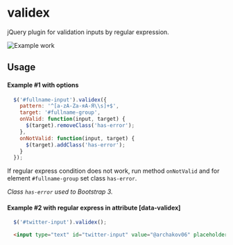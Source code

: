 # validex
jQuery plugin for validation inputs by regular expression.

![Example work](https://media.giphy.com/media/l0HlvvQQmowWDI4O4/giphy.gif)

## Usage

#### Example #1 with options
```js
  $('#fullname-input').validex({
    pattern: '^[a-zA-Zа-яА-Я\\s]+$',
    target: '#fullname-group',
    onValid: function(input, target) {
      $(target).removeClass('has-error');
    },
    onNotValid: function(input, target) {
      $(target).addClass('has-error');
    }
  });
```

If regular express condition does not work, run method `onNotValid` and for element `#fullname-group` set class `has-error`.

*Class `has-error` used to Bootstrap 3.*


#### Example #2 with regular express in attribute [data-validex]
```js
  $('#twitter-input').validex();
```

```html
  <input type="text" id="twitter-input" value="@archakov06" placeholder="Enter Twitter username" data-validex="^@([A-Za-z0-9_]{1,15})+$" class="form-control">
```
